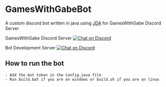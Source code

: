 # GamesWithGabeBot
A custom discord bot written in java using [JDA](https://github.com/DV8FromTheWorld/JDA) for GamesWithGabe Discord Server

GamesWithGabe Discord Server [![Chat on Discord](https://img.shields.io/discord/426912293134270465.svg?logo=discord)](https://discord.com/invite/4tHeAkxNg7) 

Bot Development Server [![Chat on Discord](https://img.shields.io/discord/426912293134270465.svg?logo=discord)]()

## How to run the bot
```
- Add the bot token in the Config.java file
- Run build.bat if you are on windows or build.sh if you are on linux
